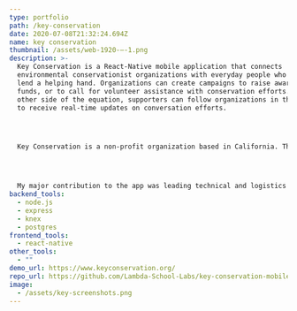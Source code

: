 ```yaml
---
type: portfolio
path: /key-conservation
date: 2020-07-08T21:32:24.694Z
name: key conservation
thumbnail: /assets/web-1920-–-1.png
description: >-
  Key Conservation is a React-Native mobile application that connects
  environmental conservationist organizations with everyday people who want to
  lend a helping hand. Organizations can create campaigns to raise awareness,
  funds, or to call for volunteer assistance with conservation efforts. On the
  other side of the equation, supporters can follow organizations in their area
  to receive real-time updates on conversation efforts.




  Key Conservation is a non-profit organization based in California. The app itself is a collaboration between Lambda School students and university students at UC San Diego.




  My major contribution to the app was leading technical and logistics research into global payment services to allow for in-app donations. I created test environments to experiment with APIs from Braintree and Paypal and extensively researched other payment providers. Another one of our goals during our product cycle was to increase interactions by supporters. To this end, I contributed a "bookmark" feature that allows users to save and recall campaign posts to better stay in touch, and assisted in adding a feature that allows supporters to react to campaigns with emojis.
backend_tools:
  - node.js
  - express
  - knex
  - postgres
frontend_tools:
  - react-native
other_tools:
  - ""
demo_url: https://www.keyconservation.org/
repo_url: https://github.com/Lambda-School-Labs/key-conservation-mobile
image:
  - /assets/key-screenshots.png
---
```

